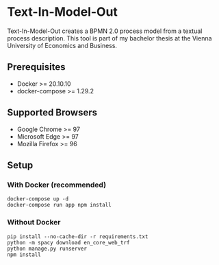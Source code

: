 # Text-In-Model-Out

Text-In-Model-Out creates a BPMN 2.0 process model from a textual process description.
This tool is part of my bachelor thesis at the Vienna University of Economics and Business.

## Prerequisites

* Docker >= 20.10.10
* docker-compose >= 1.29.2

## Supported Browsers

* Google Chrome >= 97
* Microsoft Edge >= 97
* Mozilla Firefox >= 96

## Setup

### With Docker (recommended)

```
docker-compose up -d
docker-compose run app npm install
```

### Without Docker

```
pip install --no-cache-dir -r requirements.txt
python -m spacy download en_core_web_trf
python manage.py runserver
npm install
```
